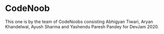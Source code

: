 # CodeNoob
This one is by the team of CodeNoobs consisting Abhigyan Tiwari, Aryan Khandelwal, Ayush Sharma and Yashendu Paresh Pandey for DevJam 2020.
